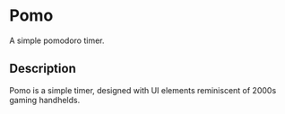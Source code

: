 # Pomo
A simple pomodoro timer.

## Description
Pomo is a simple timer, designed with UI elements reminiscent of 2000s gaming handhelds.
